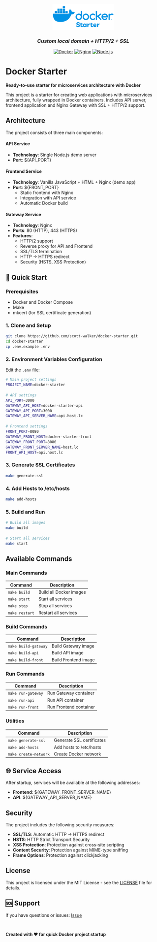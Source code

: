 <div align="center">

<img src="./etc/logo.png" alt="Docker Logo" width="200">

### _Custom local domain + HTTP/2 + SSL_

[![Docker](https://img.shields.io/badge/Docker-2496ED?style=for-the-badge&logo=docker&logoColor=white)](https://www.docker.com/)
[![Nginx](https://img.shields.io/badge/Nginx-009639?style=for-the-badge&logo=nginx&logoColor=white)](https://nginx.org/)
[![Node.js](https://img.shields.io/badge/Node.js-339933?style=for-the-badge&logo=nodedotjs&logoColor=white)](https://nodejs.org/)

</div>

# Docker Starter

**Ready-to-use starter for microservices architecture with Docker**

This project is a starter for creating web applications with microservices architecture, fully wrapped in Docker containers. Includes API server, frontend application and Nginx Gateway with SSL + HTTP/2 support.

## Architecture

The project consists of three main components:

#### API Service

- **Technology**: Single Node.js demo server
- **Port**: ${API_PORT}

#### Frontend Service

- **Technology**: Vanilla JavaScript + HTML + Nginx (demo app)
- **Port**: ${FRONT_PORT}
  - Static frontend with Nginx
  - Integration with API service
  - Automatic Docker build

#### Gateway Service

- **Technology**: Nginx
- **Ports**: 80 (HTTP), 443 (HTTPS)
- **Features**:
  - HTTP/2 support
  - Reverse proxy for API and Frontend
  - SSL/TLS termination
  - HTTP → HTTPS redirect
  - Security (HSTS, XSS Protection)

## 🚀 Quick Start

### Prerequisites

- Docker and Docker Compose
- Make
- mkcert (for SSL certificate generation)

### 1. Clone and Setup

```bash
git clone https://github.com/scott-walker/docker-starter.git
cd docker-starter
cp .env.example .env
```

### 2. Environment Variables Configuration

Edit the `.env` file:

```bash
# Main project settings
PROJECT_NAME=docker-starter

# API settings
API_PORT=3000
GATEWAY_API_HOST=docker-starter-api
GATEWAY_API_PORT=3000
GATEWAY_API_SERVER_NAME=api.host.lc

# Frontend settings
FRONT_PORT=8080
GATEWAY_FRONT_HOST=docker-starter-front
GATEWAY_FRONT_PORT=8080
GATEWAY_FRONT_SERVER_NAME=host.lc
FRONT_API_HOST=api.host.lc
```

### 3. Generate SSL Certificates

```bash
make generate-ssl
```

### 4. Add Hosts to /etc/hosts

```bash
make add-hosts
```

### 5. Build and Run

```bash
# Build all images
make build

# Start all services
make start
```

## Available Commands

### Main Commands

| Command        | Description             |
| -------------- | ----------------------- |
| `make build`   | Build all Docker images |
| `make start`   | Start all services      |
| `make stop`    | Stop all services       |
| `make restart` | Restart all services    |

### Build Commands

| Command              | Description          |
| -------------------- | -------------------- |
| `make build-gateway` | Build Gateway image  |
| `make build-api`     | Build API image      |
| `make build-front`   | Build Frontend image |

### Run Commands

| Command            | Description            |
| ------------------ | ---------------------- |
| `make run-gateway` | Run Gateway container  |
| `make run-api`     | Run API container      |
| `make run-front`   | Run Frontend container |

### Utilities

| Command               | Description               |
| --------------------- | ------------------------- |
| `make generate-ssl`   | Generate SSL certificates |
| `make add-hosts`      | Add hosts to /etc/hosts   |
| `make create-network` | Create Docker network     |

## 🌐 Service Access

After startup, services will be available at the following addresses:

- **Frontend**: ${GATEWAY_FRONT_SERVER_NAME}
- **API**: ${GATEWAY_API_SERVER_NAME}

## Security

The project includes the following security measures:

- **SSL/TLS**: Automatic HTTP → HTTPS redirect
- **HSTS**: HTTP Strict Transport Security
- **XSS Protection**: Protection against cross-site scripting
- **Content Security**: Protection against MIME-type sniffing
- **Frame Options**: Protection against clickjacking

## License

This project is licensed under the MIT License - see the [LICENSE](LICENSE) file for details.

## 🆘 Support

If you have questions or issues: [Issue](https://github.com/scott-walker/docker-starter/issues)

<br/>

**Created with ❤️ for quick Docker project startup**
